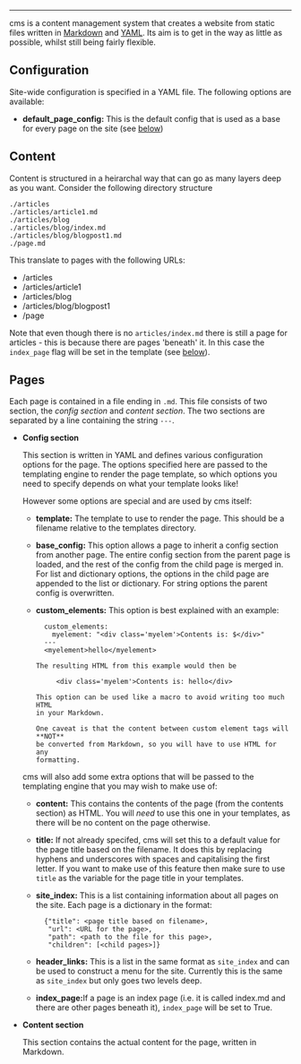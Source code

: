 
---
cms is a content management system that creates a website from static files
written in [Markdown](https://daringfireball.net/projects/markdown/) and
[YAML](http://yaml.org). Its aim is to get in the way as little as possible, whilst still being fairly flexible.

## Configuration
Site-wide configuration is specified in a YAML file. The following options are
available:

* **default_page_config:** This is the default config that is used as a base
  for every page on the site (see [below](#page-config))

## Content
Content is structured in a heirarchal way that can go as many layers deep as you
want. Consider the following directory structure

    ./articles
    ./articles/article1.md
    ./articles/blog
    ./articles/blog/index.md
    ./articles/blog/blogpost1.md
    ./page.md

This translate to pages with the following URLs:

* /articles
* /articles/article1
* /articles/blog
* /articles/blog/blogpost1
* /page

Note that even though there is no `articles/index.md` there is still a page for
articles - this is because there are pages 'beneath' it. In this case the
`index_page` flag will be set in the template (see [below](#index-page-option)).

## Pages
Each page is contained in a file ending in `.md`. This file consists of two
section, the *config section* and *content section*. The two sections are
separated by a line containing the string `---`.

* <span id="page-config">**Config section**</span>

    This section is written in YAML and defines various
    configuration options for the page. The options specified here are passed to
    the templating engine to render the page template, so which
    options you need to specify depends on what your template looks like!

    However some options are special and are used by cms itself:

    * **template:** The template to use to render the page. This should be a
    filename relative to the templates directory.

    * **base_config:** This option allows a page to inherit a config section from
      another page. The entire config section from the parent page is loaded,
      and the rest of the config from the child page is merged in. For list and
      dictionary options, the options in the child page are appended to the list
      or dictionary. For string options the parent config is overwritten.

    * **custom_elements:** This option is best explained with an example:

            custom_elements:
              myelement: "<div class='myelem'>Contents is: $</div>"
            ---
            <myelement>hello</myelement>

          The resulting HTML from this example would then be

               <div class='myelem'>Contents is: hello</div>

          This option can be used like a macro to avoid writing too much HTML
          in your Markdown.

          One caveat is that the content between custom element tags will **NOT**
          be converted from Markdown, so you will have to use HTML for any
          formatting.

    cms will also add some extra options that will be passed to the templating
    engine that you may wish to make use of:

    * **content:** This contains the contents of the page (from the contents
    section) as HTML. You will *need* to use this one in your templates, as
    there will be no content on the page otherwise.

    * **title:** If not already specifed, cms will set this to a default
    value for the page title based on the filename. It does this by replacing
    hyphens and underscores with spaces and capitalising the first letter. If you
    want to make use of this feature then make sure to use `title` as the variable
    for the page title in your templates.

    * **site_index:** This is a list containing information about all pages on
    the site. Each page is a dictionary in the format:

            {"title": <page title based on filename>,
             "url": <URL for the page>,
             "path": <path to the file for this page>,
             "children": [<child pages>]}

    * **header_links:** This is a list in the same format as `site_index` and
    can be used to construct a menu for the site. Currently this is the same as
    `site_index` but only goes two levels deep.

    * <span id="index-page-option">**index_page:**</span>If a page is an index page (i.e. it is called index.md and
    there are other pages beneath it), `index_page` will be set to True.

* **Content section**

    This section contains the actual content for the page, written in Markdown.
